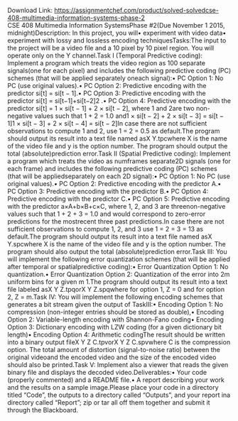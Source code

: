 Download Link: https://assignmentchef.com/product/solved-solvedcse-408-multimedia-information-systems-phase-2
<br>
CSE 408 Multimedia Information SystemsPhase #2(Due November 1 2015, midnight)Description: In this project, you will• experiment with video data• experiment with lossy and lossless encoding techniquesTasks:The input to the project will be a video file and a 10 pixel by 10 pixel region. You will operate only on the Y channel.Task I (Temporal Predictive coding): Implement a program which treats the video region as 100 separate signals(one for each pixel) and includes the following predictive coding (PC) schemes (that will be applied separately oneach signal):• PC Option 1: No PC (use original values).• PC Option 2: Predictive encoding with the predictor si[t] = si[t − 1].• PC Option 3: Predictive encoding with the predictor si[t] = si[t−1]+si[t−2]2 .• PC Option 4: Predictive encoding with the predictor si[t] = 1 × si[t − 1] + 2 × si[t − 2], where 1 and 2are two non-negative values such that 1 + 2 = 1.0 and1 × si[t − 2] + 2 × si[t − 3] = si[t − 1]1 × si[t − 3] + 2 × si[t − 4] = si[t − 2]In case there are not sufficient observations to compute 1 and 2, use 1 = 2 = 0.5 as default.The program should output its result into a text file named asX Y.tpcwhere X is the name of the video file and y is the option number. The program should output the total (absolute)prediction error.Task II (Spatial Predictive coding): Implement a program which treats the video as numframes separate2D signals (one for each frame) and includes the following predictive coding (PC) schemes (that will be appliedseparately on each 2D signal):• PC Option 1: No PC (use original values).• PC Option 2: Predictive encoding with the predictor A.• PC Option 3: Predictive encoding with the predictor B.• PC Option 4: Predictive encoding with the predictor C.• PC Option 5: Predictive encoding with the predictor a×A+b×B+c×C, where 1, 2, and 3 are threenon-negative values such that 1 + 2 + 3 = 1.0 and would correspond to zero-error predictions for the mostrecent three past predictions.In case there are not sufficient observations to compute 1, 2, and 3 use 1 = 2 = 3 = 13 as default.The program should output its result into a text file named asX Y.spcwhere X is the name of the video file and y is the option number. The program should also output the total (absolute)prediction error.Task III: You will implement the following error quantization schemes (that will be applied after temporal or spatialpredictive coding):• Error Quantization Option 1: No quantization.• Error Quantization Option 2: Quantization of the error into 2m uniform bins for a given m 1.The program should output its result into a text file labeled asX Y Z.tpqorX Y Z.spqwhere for option 1, Z = 0 and for option 2, Z = m.Task IV: You will implement the following encoding schemes that generates a bit stream given the output of TaskIII:• Encoding Option 1: No compression (non-integer entries should be stored as double),• Encoding Option 2: Variable-length encoding with Shannon-Fano coding• Encoding Option 3: Dictionary encoding with LZW coding (for a given dictionary bit length)• Encoding Option 4: Arithmetic codingThe result should be written into a binary output fileX Y Z C.tpvorX Y Z C.spvwhere C is the compression option. The total amount of distortion (signal-to-noise ratio) between the original videoand the encoded video and the size of the encoded video should also be printed.Task V: Implement also a viewer that reads the given binary file and displays the decoded video.Deliverables:• Your code (properly commented) and a README file.• A report describing your work and the results on a sample image.Please place your code in a directory titled “Code”, the outputs to a directory called “Outputs”, and your report ina directory called “Report”; zip or tar all off them together and submit it through the Blackboard.